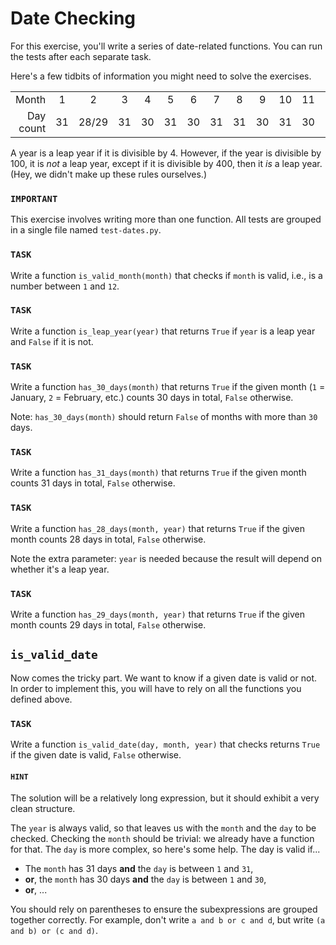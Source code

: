 # Date Checking

For this exercise, you'll write a series of date-related functions.
You can run the tests after each separate task.

Here's a few tidbits of information you might need to solve the exercises.


|           |     |       |     |     |     |     |     |     |     |     |     |     |
| --------: | :-: | :---: | :-: | :-: | :-: | :-: | :-: | :-: | :-: | :-: | :-: | :-: |
|     Month |  1  |   2   |  3  |  4  |  5  |  6  |  7  |  8  |  9  | 10  | 11  | 12  |
| Day count | 31  | 28/29 | 31  | 30  | 31  | 30  | 31  | 31  | 30  | 31  | 30  | 31  |

A year is a leap year if it is divisible by 4.
However, if the year is divisible by 100, it is _not_ a leap year, except if it is divisible by 400, then it _is_ a leap year.
(Hey, we didn't make up these rules ourselves.)

### `IMPORTANT`

This exercise involves writing more than one function.
All tests are grouped in a single file named `test-dates.py`.

### `TASK`

Write a function `is_valid_month(month)` that checks if `month` is valid, i.e., is a number between `1` and `12`.

### `TASK`

Write a function `is_leap_year(year)` that returns `True` if `year` is a leap year and `False` if it is not.

### `TASK`

Write a function `has_30_days(month)` that returns `True` if the given month (`1` = January, `2` = February, etc.) counts 30 days in total, `False` otherwise.

Note: `has_30_days(month)` should return `False` of months with more than `30` days.

### `TASK`

Write a function `has_31_days(month)` that returns `True` if the given month counts 31 days in total, `False` otherwise.

### `TASK`

Write a function `has_28_days(month, year)` that returns `True` if the given month counts 28 days in total, `False` otherwise.

Note the extra parameter: `year` is needed because the result will depend on whether it's a leap year.

### `TASK`

Write a function `has_29_days(month, year)` that returns `True` if the given month counts 29 days in total, `False` otherwise.

## `is_valid_date`

Now comes the tricky part.
We want to know if a given date is valid or not.
In order to implement this, you will have to rely on all the functions you defined above.

### `TASK`

Write a function `is_valid_date(day, month, year)` that checks returns `True` if the given date is valid, `False` otherwise.

#### `HINT`

The solution will be a relatively long expression, but it should exhibit a very clean structure.

The `year` is always valid, so that leaves us with the `month` and the `day` to be checked.
Checking the `month` should be trivial: we already have a function for that.
The `day` is more complex, so here's some help.
The day is valid if...

- The `month` has 31 days **and** the `day` is between `1` and `31`,
- **or**, the `month` has 30 days **and** the `day` is between `1` and `30`,
- **or**, ...

You should rely on parentheses to ensure the subexpressions are grouped together correctly.
For example, don't write `a and b or c and d`, but write `(a and b) or (c and d)`.
